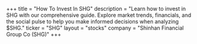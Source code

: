 +++
title = "How To Invest In SHG"
description = "Learn how to invest in SHG with our comprehensive guide. Explore market trends, financials, and the social pulse to help you make informed decisions when analyzing $SHG."
ticker = "SHG"
layout = "stocks"
company = "Shinhan Financial Group Co (SHG)"
+++

